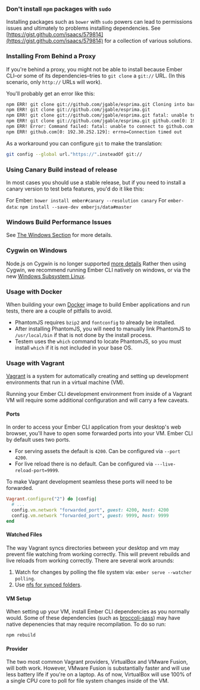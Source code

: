 ### Don't install `npm` packages with `sudo`

Installing packages such as `bower` with `sudo` powers can lead to permissions
issues and ultimately to problems installing dependencies. See
[https://gist.github.com/isaacs/579814](https://gist.github.com/isaacs/579814)
for a collection of various solutions.

### Installing From Behind a Proxy

If you're behind a proxy, you might not be able to install because Ember CLI–or
some of its dependencies–tries to `git clone` a `git://` URL. (In this scenario,
only `http://` URLs will work).

You'll probably get an error like this:

```bash
npm ERR! git clone git://github.com/jgable/esprima.git Cloning into bare repository '/home/<username>/.npm/_git-remotes/git-github-com-jgable-esprima-git-d221af32'...
npm ERR! git clone git://github.com/jgable/esprima.git
npm ERR! git clone git://github.com/jgable/esprima.git fatal: unable to connect to github.com:
npm ERR! git clone git://github.com/jgable/esprima.git github.com[0: 192.30.252.129]: errno=Connection timed out
npm ERR! Error: Command failed: fatal: unable to connect to github.com:
npm ERR! github.com[0: 192.30.252.129]: errno=Connection timed out
```

As a workaround you can configure `git` to make the translation:

```bash
git config --global url."https://".insteadOf git://
```

### Using Canary Build instead of release

In most cases you should use a stable release, but if you need to install a canary version to test beta features, you'd do it like this:

For Ember: `bower install ember#canary --resolution canary`
For `ember-data`: `npm install --save-dev emberjs/data#master`

### Windows Build Performance Issues

See [The Windows Section](/release/reference/windows/) for more details.

### Cygwin on Windows

Node.js on Cygwin is no longer supported [more
details](https://github.com/nodejs/node/wiki/Installation#building-on-cygwin)
Rather then using Cygwin, we recommend running Ember CLI natively on windows,
or via the new [Windows Subsystem
Linux](https://msdn.microsoft.com/en-us/commandline/wsl/install_guide).

### Usage with Docker

When building your own [Docker](http://docker.com) image to build Ember
applications and run tests, there are a couple of pitfalls to avoid.

* PhantomJS requires `bzip2` and `fontconfig` to already be installed.
* After installing PhantomJS, you will need to manually link PhantomJS to
  `/usr/local/bin` if that is not done by the install process.
* Testem uses the `which` command to locate PhantomJS, so you must install
  `which` if it is not included in your base OS.

### Usage with Vagrant

[Vagrant](https://vagrantup.com) is a system for automatically creating and
setting up development environments that run in a virtual machine (VM).

Running your Ember CLI development environment from inside of a Vagrant VM will
require some additional configuration and will carry a few caveats.

#### Ports

In order to access your Ember CLI application from your desktop's web browser,
you'll have to open some forwarded ports into your VM. Ember CLI by default
uses two ports.

* For serving assets the default is `4200`. Can be configured via `--port 4200`.
* For live reload there is no default. Can be configured via `---live-reload-port=9999`.

To make Vagrant development seamless these ports will need to be forwarded.

```ruby
Vagrant.configure("2") do |config|
  # ...
  config.vm.network "forwarded_port", guest: 4200, host: 4200
  config.vm.network "forwarded_port", guest: 9999, host: 9999
end
```

#### Watched Files

The way Vagrant syncs directories between your desktop and vm may prevent file
watching from working correctly. This will prevent rebuilds and live reloads
from working correctly. There are several work arounds:

1. Watch for changes by polling the file system via: `ember serve --watcher polling`.
2. Use [nfs for synced folders](https://docs.vagrantup.com/v2/synced-folders/nfs.html).

#### VM Setup

When setting up your VM, install Ember CLI dependencies as you normally would.
Some of these dependencies (such as [broccoli-sass](#sass)) may have native
depenencies that may require recompilation. To do so run:

```bash
npm rebuild
```

#### Provider

The two most common Vagrant providers, VirtualBox and VMware Fusion, will both
work. However, VMware Fusion is substantially faster and will use less battery
life if you're on a laptop. As of now, VirtualBox will use 100% of a single CPU
core to poll for file system changes inside of the VM.
